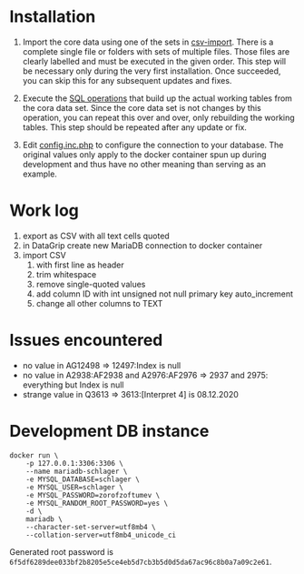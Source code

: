 # Installation

1. Import the core data using one of the sets in [csv-import](./csv-import/). There is a complete single file or folders with sets of multiple files. Those files are clearly labelled and must be executed in the given order. This step will be necessary only during the very first installation. Once succeeded, you can skip this for any subsequent updates and fixes.

2. Execute the [SQL operations](./operations-compact.sql) that build up the actual working tables from the cora data set. Since the core data set is not changes by this operation, you can repeat this over and over, only rebuilding the working tables. This step should be repeated after any update or fix.

3. Edit [config.inc.php](./web/config.inc.php) to configure the connection to your database. The original values only apply to the docker container spun up during development and thus have no other meaning than serving as an example.

# Work log

1. export as CSV with all text cells quoted
2. in DataGrip create new MariaDB connection to docker container
3. import CSV
    1. with first line as header
    2. trim whitespace
    3. remove single-quoted values
    4. add column ID with int unsigned not null primary key auto_increment
    5. change all other columns to TEXT

# Issues encountered

- no value in AG12498 => 12497:Index is null
- no value in A2938:AF2938 and A2976:AF2976 => 2937 and 2975: everything but Index is null
- strange value in Q3613 => 3613:\[Interpret 4] is 08.12.2020

# Development DB instance

    docker run \
        -p 127.0.0.1:3306:3306 \
        --name mariadb-schlager \
        -e MYSQL_DATABASE=schlager \
        -e MYSQL_USER=schlager \
        -e MYSQL_PASSWORD=zorofzoftumev \
        -e MYSQL_RANDOM_ROOT_PASSWORD=yes \
        -d \
        mariadb \
        --character-set-server=utf8mb4 \
        --collation-server=utf8mb4_unicode_ci

Generated root password is ```6f5df6289dee033bf2b8205e5ce4eb5d7cb3b5d0d5da67ac96c8b0a7a09c2e61```.

